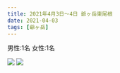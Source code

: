 ```yaml
---
title: 2021年4月3日〜4日 爺ヶ岳東尾根
date: 2021-04-03
tags: [爺ヶ岳]
---
```


男性:1名
女性:1名

![](/2021/04/03/20210403/1.jpg)
![](/2021/04/03/20210403/2.jpg)
